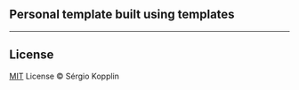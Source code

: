 ## Personal template built using templates

---

## License

[MIT](http://kopplin.mit-license.org/) License © Sérgio Kopplin
